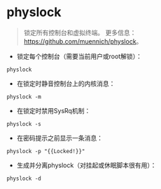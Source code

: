 # physlock

> 锁定所有控制台和虚拟终端。
> 更多信息：<https://github.com/muennich/physlock>。

- 锁定每个控制台（需要当前用户或root解锁）：

`physlock`

- 在锁定时静音控制台上的内核消息：

`physlock -m`

- 在锁定时禁用SysRq机制：

`physlock -s`

- 在密码提示之前显示一条消息：

`physlock -p "{{Locked!}}"`

- 生成并分离physlock（对挂起或休眠脚本很有用）：

`physlock -d`